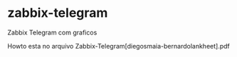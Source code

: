 # zabbix-telegram
Zabbix Telegram com graficos

Howto esta no arquivo Zabbix-Telegram[diegosmaia-bernardolankheet].pdf
